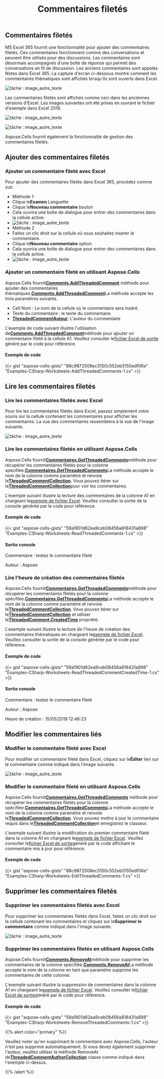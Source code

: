 ﻿---
title: Commentaires filetés
type: docs
weight: 140
url: /fr/net/threaded-comments/
---
## **Commentaires filetés**

MS Excel 365 fournit une fonctionnalité pour ajouter des commentaires filetés. Ces commentaires fonctionnent comme des conversations et peuvent être utilisés pour des discussions. Les commentaires sont désormais accompagnés d'une boîte de réponse qui permet des conversations en fil de discussion. Les anciens commentaires sont appelés Notes dans Excel 365. La capture d'écran ci-dessous montre comment les commentaires thématiques sont affichés lorsqu'ils sont ouverts dans Excel.

![tâche : image_autre_texte](threaded-comments_1.jpg)

Les commentaires filetés sont affichés comme ceci dans les anciennes versions d'Excel. Les images suivantes ont été prises en ouvrant le fichier d'exemple dans Excel 2016.

![tâche : image_autre_texte](threaded-comments_2.jpg)

![tâche : image_autre_texte](threaded-comments_3.jpg)

Aspose.Cells fournit également la fonctionnalité de gestion des commentaires filetés.

## **Ajouter des commentaires filetés**

### **Ajouter un commentaire fileté avec Excel**

Pour ajouter des commentaires filetés dans Excel 365, procédez comme suit.

- Méthode 1
 - Clique le**Examen** Languette
 - Clique le**Nouveau commentaire** bouton
 - Cela ouvrira une boîte de dialogue pour entrer des commentaires dans la cellule active.
  - ![tâche : image_autre_texte](threaded-comments_4.jpg)
- Méthode 2
 - Faites un clic droit sur la cellule où vous souhaitez insérer le commentaire.
 - Clique le**Nouveau commentaire** option.
 - Cela ouvrira une boîte de dialogue pour entrer des commentaires dans la cellule active.
  - ![tâche : image_autre_texte](threaded-comments_5)

### **Ajouter un commentaire fileté en utilisant Aspose.Cells**

Aspose.Cells fournit[**Comments.AddThreadedComment**](https://reference.aspose.com/cells/net/aspose.cells.commentcollection/addthreadedcomment/methods/1) méthode pour ajouter des commentaires thématiques.[**Comments.AddThreadedComment**](https://reference.aspose.com/cells/net/aspose.cells.commentcollection/addthreadedcomment/methods/1)La méthode accepte les trois paramètres suivants.

- Cell Nom : Le nom de la cellule où le commentaire sera inséré.
- Texte du commentaire : le texte du commentaire.
- [**ThreadedCommentAuteur**](https://reference.aspose.com/cells/net/aspose.cells/threadedcommentauthor): L'auteur du commentaire

L'exemple de code suivant illustre l'utilisation de[**Comments.AddThreadedComment**](https://reference.aspose.com/cells/net/aspose.cells.commentcollection/addthreadedcomment/methods/1)méthode pour ajouter un commentaire fileté à la cellule A1. Veuillez consulter le[fichier Excel de sortie](89849859.xlsx) généré par le code pour référence.

#### **Exemple de code**

{{< gist "aspose-cells-gists" "88c9872508ec3150c552eb5155edf06e" "Examples-CSharp-Worksheets-AddThreadedComments-1.cs" >}}

## **Lire les commentaires filetés**

### **Lire les commentaires filetés avec Excel**

Pour lire les commentaires filetés dans Excel, passez simplement votre souris sur la cellule contenant les commentaires pour afficher les commentaires. La vue des commentaires ressemblera à la vue de l'image suivante.

![tâche : image_autre_texte](threaded-comments_1.jpg)

### **Lire les commentaires filetés en utilisant Aspose.Cells**

Aspose.Cells fournit[**Commentaires.GetThreadedComments**](https://reference.aspose.com/cells/net/aspose.cells.commentcollection/getthreadedcomments/methods/1)méthode pour récupérer les commentaires filetés pour la colonne spécifiée.[**Commentaires.GetThreadedComments**](https://reference.aspose.com/cells/net/aspose.cells.commentcollection/getthreadedcomments/methods/1)La méthode accepte le nom de la colonne comme paramètre et renvoie le[**ThreadedCommentCollection**](https://reference.aspose.com/cells/net/aspose.cells/threadedcommentcollection). Vous pouvez itérer sur le[**ThreadedCommentCollection**](https://reference.aspose.com/cells/net/aspose.cells/threadedcommentcollection)pour voir les commentaires.

L'exemple suivant illustre la lecture des commentaires de la colonne A1 en chargeant le[exemple de fichier Excel](89849861.xlsx). Veuillez consulter la sortie de la console générée par le code pour référence.

#### **Exemple de code**

{{< gist "aspose-cells-gists" "59a1901d62ea9ceb08456a818431a898" "Examples-CSharp-Worksheets-ReadThreadedComments-1.cs" >}}

#### **Sortie console**

Commentaire : testez le commentaire fileté

Auteur : Aspose

### **Lire l'heure de création des commentaires filetés**

Aspose.Cells fournit[**Commentaires.GetThreadedComments**](https://reference.aspose.com/cells/net/aspose.cells.commentcollection/getthreadedcomments/methods/1)méthode pour récupérer les commentaires filetés pour la colonne spécifiée.[**Commentaires.GetThreadedComments**](https://reference.aspose.com/cells/net/aspose.cells.commentcollection/getthreadedcomments/methods/1)La méthode accepte le nom de la colonne comme paramètre et renvoie le[**ThreadedCommentCollection**](https://reference.aspose.com/cells/net/aspose.cells/threadedcommentcollection). Vous pouvez itérer sur le[**ThreadedCommentCollection**](https://reference.aspose.com/cells/net/aspose.cells/threadedcommentcollection) et utiliser le[**ThreadedComment.CreatedTime**](https://reference.aspose.com/cells/net/aspose.cells/threadedcomment/properties/createdtime) propriété.

L'exemple suivant illustre la lecture de l'heure de création des commentaires thématiques en chargeant le[exemple de fichier Excel](89849861.xlsx). Veuillez consulter la sortie de la console générée par le code pour référence.

#### **Exemple de code**

{{< gist "aspose-cells-gists" "59a1901d62ea9ceb08456a818431a898" "Examples-CSharp-Worksheets-ReadThreadedCommentCreatedTime-1.cs" >}}

#### **Sortie console**

Commentaire : testez le commentaire fileté

Auteur : Aspose

Heure de création : 15/05/2019 12:46:23

## **Modifier les commentaires liés**

### **Modifier le commentaire fileté avec Excel**

 Pour modifier un commentaire fileté dans Excel, cliquez sur le**Éditer** lien sur le commentaire comme indiqué dans l'image suivante.

![tâche : image_autre_texte](threaded-comments_7.jpg)

### **Modifier le commentaire fileté en utilisant Aspose.Cells**

Aspose.Cells fournit[**Commentaires.GetThreadedComments**](https://reference.aspose.com/cells/net/aspose.cells.commentcollection/getthreadedcomments/methods/1) méthode pour récupérer les commentaires filetés pour la colonne spécifiée.[**Commentaires.GetThreadedComments**](https://reference.aspose.com/cells/net/aspose.cells.commentcollection/getthreadedcomments/methods/1)La méthode accepte le nom de la colonne comme paramètre et renvoie le[**ThreadedCommentCollection**](https://reference.aspose.com/cells/net/aspose.cells/threadedcommentcollection). Vous pouvez mettre à jour le commentaire requis dans le[**ThreadedCommentCollection**](https://reference.aspose.com/cells/net/aspose.cells/threadedcommentcollection)et enregistrez le classeur.

L'exemple suivant illustre la modification du premier commentaire fileté dans la colonne A1 en chargeant le[exemple de fichier Excel](89849861.xlsx). Veuillez consulter le[fichier Excel de sortie](89849862.xlsx)généré par le code affichant le commentaire mis à jour pour référence.

#### **Exemple de code**

{{< gist "aspose-cells-gists" "88c9872508ec3150c552eb5155edf06e" "Examples-CSharp-Worksheets-EditThreadedComments-1.cs" >}}

## **Supprimer les commentaires filetés**

### **Supprimer les commentaires filetés avec Excel**

 Pour supprimer les commentaires filetés dans Excel, faites un clic droit sur la cellule contenant les commentaires et cliquez sur le**Supprimer le commentaire** comme indiqué dans l'image suivante.

![tâche : image_autre_texte](threaded-comments_8.jpg)

### **Supprimer les commentaires filetés en utilisant Aspose.Cells**

Aspose.Cells fournit[**Comments.RemoveAt**](https://reference.aspose.com/cells/net/aspose.cells/commentcollection/methods/removeat/index)méthode pour supprimer les commentaires de la colonne spécifiée.[**Comments.RemoveAt**](https://reference.aspose.com/cells/net/aspose.cells/commentcollection/methods/removeat/index)La méthode accepte le nom de la colonne en tant que paramètre supprime les commentaires de cette colonne.

L'exemple suivant illustre la suppression de commentaires dans la colonne A1 en chargeant le[exemple de fichier Excel](89849861.xlsx). Veuillez consulter le[fichier Excel de sortie](89849864.xlsx)généré par le code pour référence.

#### **Exemple de code**

{{< gist "aspose-cells-gists" "59a1901d62ea9ceb08456a818431a898" "Examples-CSharp-Worksheets-RemoveThreadedComments-1.cs" >}}

{{% alert color="primary" %}}

 Veuillez noter qu'en supprimant le commentaire avec Aspose.Cells, l'auteur n'est pas supprimé automatiquement. Si vous devez également supprimer l'auteur, veuillez utiliser la méthode RemoveAt de[**ThreadedCommentAuthorCollection**](https://reference.aspose.com/cells/net/aspose.cells/threadedcommentauthorcollection) classe comme indiqué dans l'exemple ci-dessus.

{{% /alert %}}
